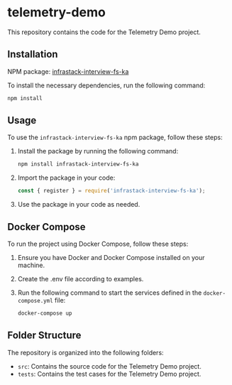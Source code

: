 # telemetry-demo

This repository contains the code for the Telemetry Demo project.

## Installation

NPM package: [infrastack-interview-fs-ka](https://www.npmjs.com/package/infrastack-interview-fs-ka)

To install the necessary dependencies, run the following command:

```bash
npm install
```

## Usage

To use the `infrastack-interview-fs-ka` npm package, follow these steps:

1. Install the package by running the following command:

    ```bash
    npm install infrastack-interview-fs-ka
    ```

2. Import the package in your code:

    ```javascript
    const { register } = require('infrastack-interview-fs-ka');
    ```

3. Use the package in your code as needed.

## Docker Compose

To run the project using Docker Compose, follow these steps:

1. Ensure you have Docker and Docker Compose installed on your machine.
2. Create the .env file according to examples.
3. Run the following command to start the services defined in the `docker-compose.yml` file:

    ```bash
    docker-compose up
    ```

## Folder Structure

The repository is organized into the following folders:

- `src`: Contains the source code for the Telemetry Demo project.
- `tests`: Contains the test cases for the Telemetry Demo project.

